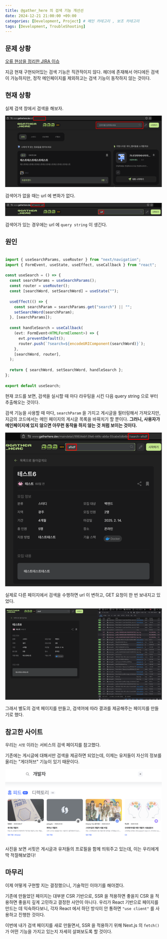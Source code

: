 ```yaml
---
title: @gather_here 의 검색 기능 개선선
date: 2024-12-21 21:00:00 +09:00
categories: [Development, Project] # 메인 카테고리 , 보조 카테고리
tags: [Development, TroubleShooting]
---
```


## 문제 상황

[오류 현상을 정리한 JIRA 이슈](https://gatherhere.atlassian.net/jira/software/projects/GH/boards/1/backlog?assignee=712020%3Af9657b51-c3a8-4ded-9e62-8fee85fc620b&selectedIssue=GH-4)

지금 현재 구현되어있는 검색 기능은 직관적이지 않다.
헤더에 존재해서 어디에든 검색이 가능하지만, 정작 메인페이지를 제외하고는 검색 기능이 동작하지 않는 것이다.

## 현재 상황

실제 검색 창에서 검색을 해보자.

![검색어가 없을 때 상황](../assets/img/posts/2024-12-21-검색기능개선.png)

검색어가 없을 때는 url 에 변화가 없다.

![검색어가 있는 상황](../assets/img/posts/2024-12-21-검색기능개선-1.png)

검색어가 있는 경우에는 url 에 `query string` 이 생긴다.

## 원인

```ts

import { useSearchParams, useRouter } from "next/navigation";
import { FormEvent, useState, useEffect, useCallback } from "react";

const useSearch = () => {
  const searchParams = useSearchParams();
  const router = useRouter();
  const [searchWord, setSearchWord] = useState("");

  useEffect(() => {
    const searchParam = searchParams.get("search") || "";
    setSearchWord(searchParam);
  }, [searchParams]);

  const handleSearch = useCallback(
    (evt: FormEvent<HTMLFormElement>) => {
      evt.preventDefault();
      router.push(`?search=${encodeURIComponent(searchWord)}`);
    },
    [searchWord, router],
  );

  return { searchWord, setSearchWord, handleSearch };
};

export default useSearch;

```

현재 코드를 보면, 검색을 실시할 때 마다 라우팅을 시킨 다음 query string 으로 부터 추출해오는 것이다.

검색 기능을 사용할 때 마다, `searchParam` 을 가지고 게시글을 필터링해서 가져오지만, 지금의 코드에서는 메인 페이지의 게시글 목록을 바꿔치기 할 뿐이다.
**그러니, 사용자가 메인페이지에 있지 않으면 아무런 동작을 하지 않는 것 처럼 보이는 것이다.**

![다른 페이지에서 검색 기능을 사용할 때](../assets/img/posts/2024-12-21-검색기능개선-3.png)

실제로 다른 페이지에서 검색을 수행하면 url 이 변하고, GET 요청이 한 번 보내지고 있었다.

![다른 페이지에서 검색 기능을 사용할 때](../assets/img/posts/2024-12-21-검색기능개선-4.gif)

그래서 별도의 검색 페이지를 만들고, 검색어에 따라 결과를 제공해주는 페이지를 만들기로 했다.

## 참고한 사이트

우리는 `서핏` 이라는 서비스의 검색 페이지를 참고했다.

기존에는 게시글에 대해서만 검색을 제공하면 되었는데, 이제는 유저들이 자신의 정보를 올리는 "게더허브" 기능이 있기 때문이다.

![서핏의 검색 결과 페이지](../assets/img/posts/2024-12-21-검색기능개선-4.png)

사진을 보면 서핏은 게시글과 유저들의 프로필을 함께 띄워주고 있는데, 이는 우리에게 딱 적절해보였다!

## 마무리

이제 어떻게 구현할 지는 결정했으니, 기술적인 이야기를 해야겠다.

기존에 만들었던 페이지는 대부분 CSR 기반으로, SSR 을 적용하면 좋을지 CSR 을 적용하면 좋을지 깊게 고민하고 결정한 사안이 아니다.
우리가 React 기반으로 페이지를 만드는 데 익숙하다보니, 각자 React 에서 하던 방식이 안 통하면 `"use client"` 를 사용하고 진행한 것이다.

이번에 내가 검색 페이지를 새로 만들면서, SSR 을 적용하기 위해 Next.js 의 `fetch()` 가 어떤 기능을 가지고 있는지 자세히 살펴보도록 할 것이다.
